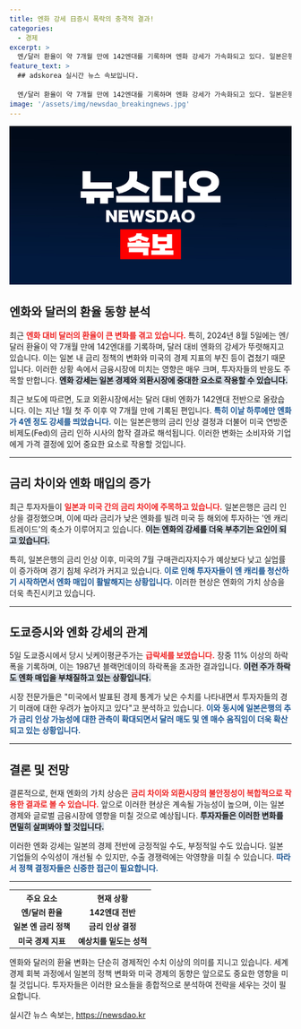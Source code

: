 ```yaml
---
title: 엔화 강세 日증시 폭락의 충격적 결과!
categories:
  - 경제
excerpt: >
  엔/달러 환율이 약 7개월 만에 142엔대를 기록하며 엔화 강세가 가속화되고 있다. 일본은행의 금리 인상과 미국의 경제 우려가 맞물리며 투자자들의 엔 매입이 증가하고 있다.
feature_text: >
  ## adskorea 실시간 뉴스 속보입니다.

  엔/달러 환율이 약 7개월 만에 142엔대를 기록하며 엔화 강세가 가속화되고 있다. 일본은행의 금리 인상과 미국의 경제 우려가 맞물리며 투자자들의 엔 매입이 증가하고 있다.
image: '/assets/img/newsdao_breakingnews.jpg'
---
```


<p><img src="/assets/img/newsdao_breakingnews.jpg" alt="adskorea 속보" /></p>

<h2 data-ke-size="size26">엔화와 달러의 환율 동향 분석</h2>

<p data-ke-size="size16">최근 <b><span style="color: #ee2323;">엔화 대비 달러의 환율이 큰 변화를 겪고 있습니다.</span></b> 특히, 2024년 8월 5일에는 엔/달러 환율이 약 7개월 만에 142엔대를 기록하며, 달러 대비 엔화의 강세가 뚜렷해지고 있습니다. 이는 일본 내 금리 정책의 변화와 미국의 경제 지표의 부진 등이 겹쳤기 때문입니다. 이러한 상황 속에서 금융시장에 미치는 영향은 매우 크며, 투자자들의 반응도 주목할 만합니다. <b><span style="background-color: #21538527;">엔화 강세는 일본 경제와 외환시장에 중대한 요소로 작용할 수 있습니다.</span></b></p>

<p data-ke-size="size16">최근 보도에 따르면, 도쿄 외환시장에서는 달러 대비 엔화가 142엔대 전반으로 올랐습니다. 이는 지난 1월 첫 주 이후 약 7개월 만에 기록된 편입니다. <b><span style="color: #1a5490;">특히 이날 하루에만 엔화가 4엔 정도 강세를 띄었습니다.</span></b> 이는 일본은행의 금리 인상 결정과 더불어 미국 연방준비제도(Fed)의 금리 인하 시사의 합작 결과로 해석됩니다. 이러한 변화는 소비자와 기업에게 가격 결정에 있어 중요한 요소로 작용할 것입니다.</p>

<hr>

<h2 data-ke-size="size26">금리 차이와 엔화 매입의 증가</h2>

<p data-ke-size="size16">최근 투자자들이 <b><span style="color: #ee2323;">일본과 미국 간의 금리 차이에 주목하고 있습니다.</span></b> 일본은행은 금리 인상을 결정했으며, 이에 따라 금리가 낮은 엔화를 빌려 미국 등 해외에 투자하는 '엔 캐리 트레이드'의 축소가 이루어지고 있습니다. <b><span style="background-color: #21538527;">이는 엔화의 강세를 더욱 부추기는 요인이 되고 있습니다.</span></b></p>

<p data-ke-size="size16">특히, 일본은행의 금리 인상 이후, 미국의 7월 구매관리자지수가 예상보다 낮고 실업률이 증가하며 경기 침체 우려가 커지고 있습니다. <b><span style="color: #1a5490;">이로 인해 투자자들이 엔 캐리를 청산하기 시작하면서 엔화 매입이 활발해지는 상황입니다.</span></b> 이러한 현상은 엔화의 가치 상승을 더욱 촉진시키고 있습니다.</p>

<hr>

<h2 data-ke-size="size26">도쿄증시와 엔화 강세의 관계</h2>

<p data-ke-size="size16">5일 도쿄증시에서 당시 닛케이평균주가는 <b><span style="color: #ee2323;">급락세를 보였습니다.</span></b> 장중 11% 이상의 하락폭을 기록하며, 이는 1987년 블랙먼데이의 하락폭을 초과한 결과입니다. <b><span style="background-color: #21538527;">이런 주가 하락도 엔화 매입을 부채질하고 있는 상황입니다.</span></b></p>

<p data-ke-size="size16">시장 전문가들은 "미국에서 발표된 경제 통계가 낮은 수치를 나타내면서 투자자들의 경기 미래에 대한 우려가 높아지고 있다"고 분석하고 있습니다. <b><span style="color: #1a5490;">이와 동시에 일본은행의 추가 금리 인상 가능성에 대한 관측이 확대되면서 달러 매도 및 엔 매수 움직임이 더욱 확산되고 있는 상황입니다.</span></b></p>

<hr>

<h2 data-ke-size="size26">결론 및 전망</h2>

<p data-ke-size="size16">결론적으로, 현재 엔화의 가치 상승은 <b><span style="color: #ee2323;">금리 차이와 외환시장의 불안정성이 복합적으로 작용한 결과로 볼 수 있습니다.</span></b> 앞으로 이러한 현상은 계속될 가능성이 높으며, 이는 일본 경제와 글로벌 금융시장에 영향을 미칠 것으로 예상됩니다. <b><span style="background-color: #21538527;">투자자들은 이러한 변화를 면밀히 살펴봐야 할 것입니다.</span></b></p>

<p data-ke-size="size16">이러한 엔화 강세는 일본의 경제 전반에 긍정적일 수도, 부정적일 수도 있습니다. 일본 기업들의 수익성이 개선될 수 있지만, 수출 경쟁력에는 악영향을 미칠 수 있습니다. <b><span style="color: #1a5490;">따라서 정책 결정자들은 신중한 접근이 필요합니다.</span></b></p>

<hr>

<table>
    <tr>
        <th><b>주요 요소</b></th>
        <th><b>현재 상황</b></th>
    </tr>
    <tr>
        <td style="text-align: center; height: 17px;"><b>엔/달러 환율</b></td>
        <td style="text-align: center; height: 17px;"><b>142엔대 전반</b></td>
    </tr>
    <tr>
        <td style="text-align: center; height: 17px;"><b>일본 엔 금리 정책</b></td>
        <td style="text-align: center; height: 17px;"><b>금리 인상 결정</b></td>
    </tr>
    <tr>
        <td style="text-align: center; height: 17px;"><b>미국 경제 지표</b></td>
        <td style="text-align: center; height: 17px;"><b>예상치를 밑도는 성적</b></td>
    </tr>
</table>

<p data-ke-size="size16">엔화와 달러의 환율 변화는 단순히 경제적인 수치 이상의 의미를 지니고 있습니다. 세계 경제 회복 과정에서 일본의 정책 변화와 미국 경제의 동향은 앞으로도 중요한 영향을 미칠 것입니다. 투자자들은 이러한 요소들을 종합적으로 분석하여 전략을 세우는 것이 필요합니다.</p>
실시간 뉴스 속보는, <a href="https://newsdao.kr" rel="dofollow">https://newsdao.kr</a>


